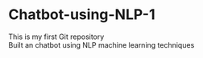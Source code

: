 # Chatbot-using-NLP-1
This is my first Git repository 
<br>
Built an chatbot using NLP machine learning techniques

